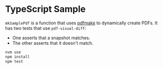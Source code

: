 # TypeScript Sample

`mkSamplePdf` is a function that uses [pdfmake](http://pdfmake.org/) to dynamically create PDFs.
It has two tests that use `pdf-visual-diff`:

- One asserts that a snapshot matches.
- The other asserts that it doesn't match.

```sh
nvm use
npm install
npm test
```
